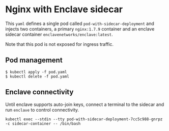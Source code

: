 # Nginx with Enclave sidecar

This `yaml` defines a single pod called `pod-with-sidecar-deployment` and injects two containers, a primary `nginx:1.7.9` container and an enclave sidecar container `enclavenetworks/enclave:latest`.

Note that this pod is not exposed for ingress traffic.

## Pod management

```
$ kubectl apply -f pod.yaml
$ kubectl delete -f pod.yaml
```

## Enclave connectivity

Until enclave supports auto-join keys, connect a terminal to the sidecar and run `enclave` to control connectivity.

```
kubectl exec --stdin --tty pod-with-sidecar-deployment-7cc5c988-gnrpz -c sidecar-container -- /bin/bash
```